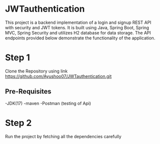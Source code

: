 # JWTauthentication
This project is a backend implementation of a login and signup REST API with security and JWT tokens. It is built using Java, Spring Boot, Spring MVC, Spring Security and utilizes H2 database for data storage. The API endpoints provided below demonstrate the functionality of the application.

# Step 1
Clone the Repository using link https://github.com/Ayushoo07/JWTauthentication.git

## Pre-Requisites
-JDK(17)
-maven
-Postman (testing of Api)

# Step 2
Run the project by fetching all the dependencies carefully

